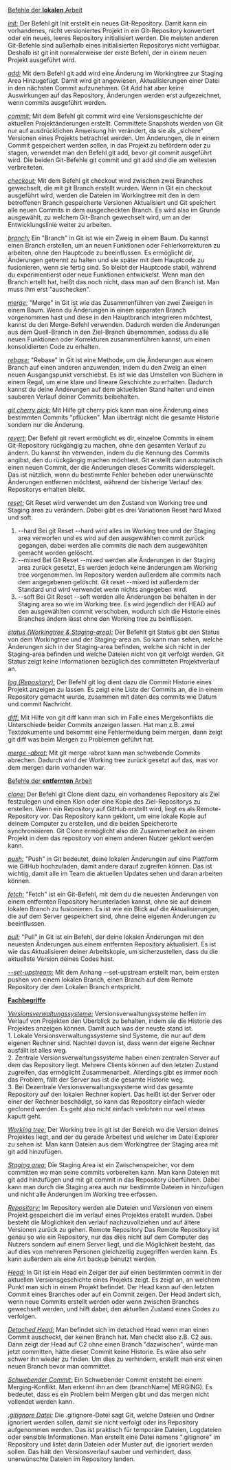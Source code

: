 <u>Befehle der <b>lokalen</b> Arbeit</u>

<u><i>init:</i></u>
 Der Befehl git Init erstellt ein neues Git-Repository.
 Damit kann ein vorhandenes, nicht versioniertes Projekt in ein Git-Repository konvertiert oder ein neues, leeres Repository initialisiert werden.
 Die meisten anderen Git-Befehle sind außerhalb eines initialisierten Repositorys nicht verfügbar.
 Deshalb ist git init normalerweise der erste Befehl, der in einem neuen Projekt ausgeführt wird.

<u><i>add:</i></u>
Mit dem Befehl git add wird eine Änderung im Workingtree zur Staging Area Hinzugefügt.
Damit wird git angewiesen, Aktualisierungen einer Datei in den nächsten Commit aufzunehmen.
Git Add hat aber keine Auswirkungen auf das Repository, Änderungen werden erst aufgezeichnet, wenn commits ausgeführt werden.

<u><i>commit:</i></u>
Mit dem Befehl git commit wird eine Versionsgeschichte der aktuellen Projektänderungen erstellt. Committete Snapshots werden von Git nur auf ausdrücklichen Anweisung hin verändert, da sie als „sichere“ Versionen eines Projekts betrachtet werden. Um Änderungen, die in einem Commit gespeichert werden sollen, in das Projekt zu befördern oder zu stagen, verwendet man den Befehl git add, bevor git commit ausgeführt wird. Die beiden Git-Befehle git commit und git add sind die am weitesten verbreiteten.

<u><i>checkout:</i></u>
Mit dem Befehl git checkout wird zwischen zwei Branches gewechselt, die mit git Branch erstellt wurden.
Wenn in Git ein checkout ausgeführt wird, werden die Dateien im Workingtree mit den in dem betroffenen Branch gespeicherte Versionen Aktualisiert und Git speichert alle neuen Commits in dem ausgecheckten Branch.
Es wird also im Grunde ausgewählt, zu welchem Git-Branch gewechselt wird, um an der Entwicklungslinie weiter zu arbeiten.

<u><i>branch:</i></u>
Ein "Branch" in Git ist wie ein Zweig in einem Baum. Du kannst einen Branch erstellen, um an neuen Funktionen oder Fehlerkorrekturen zu arbeiten, 
ohne den Hauptcode zu beeinflussen. Es ermöglicht dir, Änderungen getrennt zu halten und sie später mit dem Hauptcode zu fusionieren, wenn sie fertig sind. 
So bleibt der Hauptcode stabil, während du experimentierst oder neue Funktionen entwickelst.
Wenn man den Branch ertellt hat, heißt das noch nicht, dass man auf dem Branch ist. Man muss ihm erst "auschecken".

<u><i>merge:</i></u>
"Merge" in Git ist wie das Zusammenführen von zwei Zweigen in einem Baum. Wenn du Änderungen in einem separaten Branch vorgenommen hast und diese in den Hauptbranch 
integrieren möchtest, kannst du den Merge-Befehl verwenden. Dadurch werden die Änderungen aus dem Quell-Branch in den Ziel-Branch übernommen, sodass du alle neuen 
Funktionen oder Korrekturen zusammenführen kannst, um einen konsolidierten Code zu erhalten.

<u><i>rebase:</i></u>
"Rebase" in Git ist eine Methode, um die Änderungen aus einem Branch auf einen anderen anzuwenden, indem du den Zweig an einen neuen Ausgangspunkt verschiebst. 
Es ist wie das Umstellen von Büchern in einem Regal, um eine klare und lineare Geschichte zu erhalten. Dadurch kannst du deine Änderungen auf dem aktuellsten 
Stand halten und einen sauberen Verlauf deiner Commits beibehalten.

<u><i>git cherry pick:</i></u>
Mit Hilfe git cherry pick kann man eine Änderung eines bestimmten Commits "pflücken". Man überträgt nicht die gesamte Historie sondern nur die Änderung.

<u><i>revert:</i></u>
Der Befehl git revert ermöglicht es dir, einzelne Commits in einem Git-Repository rückgängig zu machen, ohne den gesamten Verlauf zu ändern. Du kannst ihn verwenden, 
indem du die Kennung des Commits angibst, den du rückgängig machen möchtest. Git erstellt dann automatisch einen neuen Commit, der die Änderungen dieses 
Commits widerspiegelt. Das ist nützlich, wenn du bestimmte Fehler beheben oder unerwünschte Änderungen entfernen möchtest, während der bisherige Verlauf 
des Repositorys erhalten bleibt.

<u><i>reset:</i></u>
Git Reset wird verwendet um den Zustand von Working tree und Staging area zu verändern. Dabei gibt es drei Variationen Reset hard Mixed und soft.<br>
1. --hard Bei git Reset --hard wird alles im Working tree und der Staging area verworfen und es wird auf den ausgewählten commit zurück gegangen, dabei werden alle commits die nach dem ausgewählten gemacht worden gelöscht.<br>
2. --mixed Bei Git Reset --mixed werden alle Änderungen in der Staging area zurück gesetzt, Es werden jedoch keine änderungen am Working tree vorgenommen. Im Repository werden außerdem alle commits nach dem angegebenen gelöscht. Git reset --mixed ist außerdem der Standard und wird verwendet wenn nichts angegeben wird.<br>
3. --soft Bei Git Reset --soft werden alle Änderungen bei behalten in der Staging area so wie im Working tree. Es wird jegendlich der HEAD auf den ausgewählten commit verschoben, wodurch sich die Historie eines Branches ändern lässt ohne den Working tree zu beinflüssen.

<u><i>status (Workingtree & Staging-area):</i></u>
Der Befehlt git Status gibt den Status von dem Workingtree und der Staging-area an.
So kann man sehen, welche Änderungen sich in  der Staging-area befinden, welche sich nicht in der Staging-area befinden und welche Dateien nicht von git verfolgt werden. 
Git Status zeigt keine Informationen bezüglich des committeten Projektverlauf an.

<u><i>log (Repository):</i></u>
Der Befehl git log dient dazu die Commit Historie eines Projekt anzeigen zu lassen.
Es zeigt eine Liste der Commits an, die in einem Repository gemacht wurde, zusammen mit daten des commits wie Datum und commit Nachricht.

<u><i>diff:</i></u>
Mit Hilfe von git diff kann man sich im Falle eines Mergekonflikts die Unterschiede beider Commits anzeigen lassen.
Hat man z.B. zwei Textdokumente und bekommt eine Fehlermeldung beim mergen, dann zeigt git diff was beim Mergen zu Problemen geführt hat.

<u><i>merge -abrot:</i></u>
Mit git merge -abrot kann man schwebende Commits abrechen. Dadurch wird der Working tree zurück gesetzt auf das, was vor dem mergen darin vorhanden war.

<u>Befehle der <b>entfernten</b> Arbeit</u>

<u><i>clone:</i></u>
Der Befehl git Clone dient dazu, ein vorhandenes Repository als Ziel festzulegen und einen Klon oder eine Kopie des Ziel-Repositorys zu erstellen.
Wenn ein Repository auf GitHub erstellt wird, liegt es als Remote-Repository vor. 
Das Repository kann geklont, um eine lokale Kopie auf deinem Computer zu erstellen, und die beiden Speicherorte synchronisieren.
Git Clone ermöglicht also die Zusammenarbeit an einem Projekt in dem das repository von einem anderen Nutzer geklont werden kann. 

<u><i>push:</i></u>
"Push" in Git bedeutet, deine lokalen Änderungen auf eine Plattform wie GitHub hochzuladen, damit andere darauf zugreifen können. Das ist wichtig, 
damit alle im Team die aktuellen Updates sehen und daran arbeiten können.

<u><i>fetch:</i></u>
 "Fetch" ist ein Git-Befehl, mit dem du die neuesten Änderungen von einem entfernten Repository herunterladen kannst, ohne sie auf deinem lokalen Branch zu fusionieren. 
Es ist wie ein Blick auf die Aktualisierungen, die auf dem Server gespeichert sind, ohne deine eigenen Änderungen zu beeinflussen.

<u><i>pull:</i></u>
"Pull" in Git ist ein Befehl, der deine lokalen Änderungen mit den neuesten Änderungen aus einem entfernten Repository aktualisiert. 
Es ist wie das Aktualisieren deiner Arbeitskopie, um sicherzustellen, dass du die aktuellste Version deines Codes hast.

<u><i>--set-upstream:</i></u>
Mit dem Anhang --set-upstream erstellt man, beim ersten pushen von einem lokalen Branch, einen Branch auf dem Remote Repository der dem Lokalen Branch entspricht.

<u><b>Fachbegriffe</b></u>

<u><i>Versionsverwaltungssysteme:</i></u>
Versionsverwaltungssysteme helfen im Verlauf von Projekten den Überblick zu behalten, indem sie die Historie des Projektes anzeigen können. Damit auch was der neuste stand ist.<br>
	1. Lokale Versionsverwaltungssysteme sind Systeme, die nur auf dem eigenen Rechner sind. Nachteil davon ist, dass wenn der eigene Rechner ausfällt ist alles weg.<br>
	2. Zentrale Versionsverwaltungssysteme haben einen zentralen Server auf dem das Repository liegt. Mehrere Clients können auf den letzten Zustand zugreifen, das ermöglicht Zusammenarbeit. Allerdings gibt es immer noch das Problem, fällt der Server aus ist die gesamte Historie weg.<br>
	3. Bei Dezentrale Versionsverwaltungssysteme wird das gesamte Repository auf den lokalen Rechner   kopiert. Das heißt ist der Server oder einer der Rechner beschädigt, so kann das Repository einfach wieder gecloned werden. Es geht also nicht einfach verlohren nur weil etwas kaputt geht. 

<i><u>Working tree:</i></u>
Der Working tree in git ist der Bereich wo die Version deines Projektes liegt, and der du gerade Arbeitest und welcher im Datei Explorer zu sehen ist. Man kann Dateien aus dem Workingtree der Staging area mit git add hinzufügen.

<i><u>Staging area:</i></u>
Die Staging Area ist ein Zwischenspeicher, vor dem committen wo man seine commits vorbereiten kann. Man kann Dateien mit git add hinzufügen und mit git commit in das Repository überführen. Dabei kann man durch die Staging area auch nur bestimmte Dateien in hinzufügen und nicht alle Änderungen im Working tree erfassen.

<i><u>Repository:</i></u>
Im Repository werden alle Dateien und Versionen von einem Projekt gespeichert die im verlauf eines Projektes erstellt wurden. Dabei besteht die Möglichkeit den verlauf nachzuvollziehen und auf ältere Versionen zurück zu gehen.
Remote Repository
Das Remote Repository ist genau so wie ein Repository, nur das dies nicht auf dem Computer des Nutzers sondern auf einem Server liegt, und die Möglichkeit besteht, das auf dies von mehreren Personen gleichzeitig zugegriffen werden kann. Es kann außerdem als eine Art backup benutzt werden.

<u><i>Head:</i></u>
In Git ist ein Head ein Zeiger der auf einen bestimmten commit in der aktuellen Versionsgeschichte eines Projekts zeigt.
Es zeigt an, an welchem Punkt man sich in einem Projekt befindet.
Der Head kann auf den letzten Commit eines Branches oder auf ein Commit zeigen.
Der Head ändert sich, wenn neue Commits erstellt werden oder wenn zwischen Branches gewechselt werden, und hilft dabei, den aktuellen Zustand eines Codes zu verfolgen.

<u><i>Detached Head:</i></u>
Man befindet sich im detached Head wenn man einen Commit auscheckt, der keinen Branch hat. Man checkt also z.B. C2 aus. Dann zeigt der Head auf C2 ohne einen Branch "dazwischen", würde man jetzt committen, hätte dieser Commit keine Historie. Es wäre also sehr schwer ihn wieder zu finden. Um dies zu verhindern, erstellt man erst einen neuen Branch bevor man committet.

<u><i>Schwebender Commit:</i></u>
Ein Schwebender Commit entsteht bei einem Merging-Konflikt. Man erkennt ihn an dem (branchName| MERGING). Es bedeutet, dass es ein Problem beim Mergen gibt und das mergen nicht vollendet werden kann.

<u><i>.gitignore Datei:</i></u>
Die .gitignore-Datei sagt Git, welche Dateien und Ordner ignoriert werden sollen, damit sie nicht verfolgt oder ins Repository aufgenommen werden. 
Das ist praktisch für temporäre Dateien, Logdateien oder sensible Informationen. Man erstellt eine Datei namens ".gitignore" im Repository und listet 
darin Dateien oder Muster auf, die ignoriert werden sollen. Das hält den Versionsverlauf sauber und verhindert, dass unerwünschte Dateien im Repository landen.

